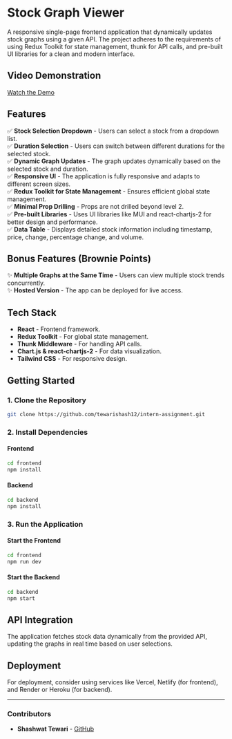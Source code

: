 # Stock Graph Viewer

A responsive single-page frontend application that dynamically updates stock graphs using a given API. The project adheres to the requirements of using Redux Toolkit for state management, thunk for API calls, and pre-built UI libraries for a clean and modern interface.

## Video Demonstration
[Watch the Demo](https://drive.google.com/file/d/1VI80Ko-E3H0Se9A7xV8aAzi1rm5yYss-/view?usp=sharing)

## Features

✅ **Stock Selection Dropdown** - Users can select a stock from a dropdown list.  
✅ **Duration Selection** - Users can switch between different durations for the selected stock.  
✅ **Dynamic Graph Updates** - The graph updates dynamically based on the selected stock and duration.  
✅ **Responsive UI** - The application is fully responsive and adapts to different screen sizes.  
✅ **Redux Toolkit for State Management** - Ensures efficient global state management.  
✅ **Minimal Prop Drilling** - Props are not drilled beyond level 2.  
✅ **Pre-built Libraries** - Uses UI libraries like MUI and react-chartjs-2 for better design and performance.  
✅ **Data Table** - Displays detailed stock information including timestamp, price, change, percentage change, and volume.  

## Bonus Features (Brownie Points)

✨ **Multiple Graphs at the Same Time** - Users can view multiple stock trends concurrently.  
✨ **Hosted Version** - The app can be deployed for live access.  

## Tech Stack

- **React** - Frontend framework.
- **Redux Toolkit** - For global state management.
- **Thunk Middleware** - For handling API calls.
- **Chart.js & react-chartjs-2** - For data visualization.
- **Tailwind CSS** - For responsive design.

## Getting Started

### 1. Clone the Repository
```sh
git clone https://github.com/tewarishash12/intern-assignment.git
```

### 2. Install Dependencies
#### Frontend
```sh
cd frontend
npm install
```

#### Backend
```sh
cd backend
npm install
```

### 3. Run the Application
#### Start the Frontend
```sh
cd frontend
npm run dev
```

#### Start the Backend
```sh
cd backend
npm start
```

## API Integration
The application fetches stock data dynamically from the provided API, updating the graphs in real time based on user selections.

## Deployment
For deployment, consider using services like Vercel, Netlify (for frontend), and Render or Heroku (for backend).

---
### Contributors
- **Shashwat Tewari** - [GitHub](https://github.com/tewarishash12)

